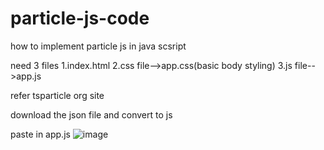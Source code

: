 
# particle-js-code

how to implement particle js in java scsript


need 3 files
1.index.html
2.css file-->app.css(basic body styling)
3.js file-->app.js

refer tsparticle org site

download the json file and convert to js

paste in app.js
![image](https://github.com/vikashchand/particle-js-code/assets/72156896/78fc0c2f-66fc-4e8b-9cfa-55f8eb428c74)

